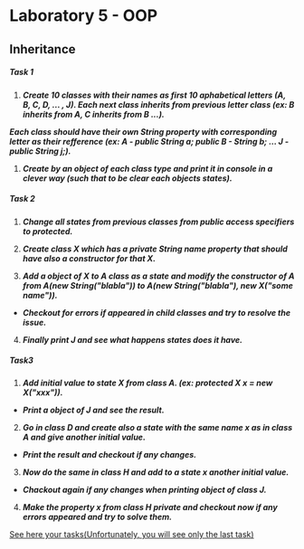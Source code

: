 # Laboratory 5 - OOP


## Inheritance

##### Task 1

1.  _**Create 10 classes with their names as first 10 aphabetical letters (A, B, C, D, ... , J).
Each next class inherits from previous letter class (ex: B inherits from A, C inherits from B ...).**_

_**Each class should have their own String property with corresponding letter as their refference (ex: A - public String a; public B - String b; ... J - public String j;).**_

1.  _**Create by an object of each class type and print it in console in a clever way (such that to be clear each objects states).**_


##### Task 2

1. _**Change all states from previous classes from public access specifiers to protected.**_

1. _**Create class X which has a private String name property that should have also a constructor for that X.**_

1. _**Add a object of X to A class as a state and modify the constructor of A from A(new String("blabla")) to A(new String("blabla"), new X("some name")).**_

* _**Checkout for errors if appeared in child classes and try to resolve the issue.**_

4. _**Finally print J and see what happens states does it have.**_


##### Task3

1. _**Add initial value to state X from class A. (ex: protected X x = new X("xxx")).**_

* _**Print a object of J and see the result.**_

2. _**Go in class D and create also a state with the same name x as in class A and give another initial value.**_

* _**Print the result and checkout if any changes.**_

3. _**Now do the same in class H and add to a state x another initial value.**_

* _**Chackout again if any changes when printing object of class J.**_

4. **_Make the property x from class H private and checkout now if any errors appeared and try to solve them._**

[See here your tasks(Unfortunately, you will see only the last task)](https://github.com/MaryMN/oop/tree/master/lab5/src/lab5)

